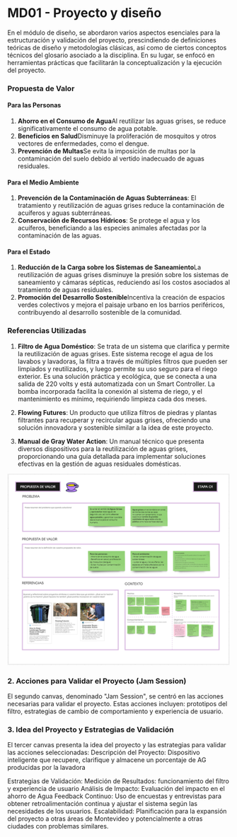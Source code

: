 # MD01 - Proyecto y diseño

En el módulo de diseño, se abordaron varios aspectos esenciales para la estructuración y validación del proyecto, prescindiendo de definiciones teóricas de diseño y metodologías clásicas, así como de ciertos conceptos técnicos del glosario asociado a la disciplina. En su lugar, se enfocó en herramientas prácticas que facilitarán la conceptualización y la ejecución del proyecto.


### Propuesta de Valor

#### Para las Personas

1. **Ahorro en el Consumo de Agua**Al reutilizar las aguas grises, se reduce significativamente el consumo de agua potable.
2. **Beneficios en Salud**Disminuye la proliferación de mosquitos y otros vectores de enfermedades, como el dengue.
3. **Prevención de Multas**Se evita la imposición de multas por la contaminación del suelo debido al vertido inadecuado de aguas residuales.

#### Para el Medio Ambiente

1. **Prevención de la Contaminación de Aguas Subterráneas**: El tratamiento y reutilización de aguas grises reduce la contaminación de acuíferos y aguas subterráneas.
2. **Conservación de Recursos Hídricos**: Se protege el agua y los acuíferos, beneficiando a las especies animales afectadas por la contaminación de las aguas.

#### Para el Estado

1. **Reducción de la Carga sobre los Sistemas de Saneamiento**La reutilización de aguas grises disminuye la presión sobre los sistemas de saneamiento y cámaras sépticas, reduciendo así los costos asociados al tratamiento de aguas residuales.
2. **Promoción del Desarrollo Sostenible**Incentiva la creación de espacios verdes colectivos y mejora el paisaje urbano en los barrios periféricos, contribuyendo al desarrollo sostenible de la comunidad.

### Referencias Utilizadas

1. **Filtro de Agua Doméstico**: Se trata de un sistema que clarifica y permite la reutilización de aguas grises. Este sistema recoge el agua de los lavabos y lavadoras, la filtra a través de múltiples filtros que pueden ser limpiados y reutilizados, y luego permite su uso seguro para el riego exterior. Es una solución práctica y ecológica, que se conecta a una salida de 220 volts y está automatizada con un Smart Controller. La bomba incorporada facilita la conexión al sistema de riego, y el mantenimiento es mínimo, requiriendo limpieza cada dos meses.

2. **Flowing Futures**: Un producto que utiliza filtros de piedras y plantas filtrantes para recuperar y recircular aguas grises, ofreciendo una solución innovadora y sostenible similar a la idea de este proyecto.

3. **Manual de Gray Water Action**: Un manual técnico que presenta diversos dispositivos para la reutilización de aguas grises, proporcionando una guía detallada para implementar soluciones efectivas en la gestión de aguas residuales domésticas.

![Prouestas de valor](../images/MD02/01_propuestadevalor.png)

### 2. Acciones para Validar el Proyecto (Jam Session)
El segundo canvas, denominado "Jam Session", se centró en las acciones necesarias para validar el proyecto. Estas acciones incluyen: prototipos del filtro, estrategias de cambio de comportamiento y experiencia de usuario.

### 3. Idea del Proyecto y Estrategias de Validación
El tercer canvas presenta la idea del proyecto y las estrategias para validar las acciones seleccionadas:
Descripción del Proyecto: Dispositivo inteligente que recupere, clarifique y almacene un porcentaje de AG producidas por la lavadora

Estrategias de Validación:
Medición de Resultados: funcionamiento del filtro y experiencia de usuario
Análisis de Impacto: Evaluación del impacto en el ahorro de Agua
Feedback Continuo: Uso de encuestas y entrevistas para obtener retroalimentación continua y ajustar el sistema según las necesidades de los usuarios.
Escalabilidad: Planificación para la expansión del proyecto a otras áreas de Montevideo y potencialmente a otras ciudades con problemas similares.
